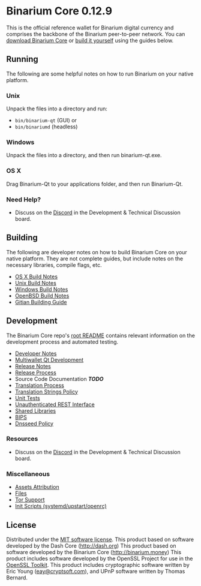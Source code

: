 Binarium Core 0.12.9
=====================

This is the official reference wallet for Binarium digital currency and comprises the backbone of the Binarium peer-to-peer network. You can [download Binarium Core](https://github.com/binariumpay/binarium/releases) or [build it yourself](#building) using the guides below.

Running
---------------------
The following are some helpful notes on how to run Binarium on your native platform.

### Unix

Unpack the files into a directory and run:

- `bin/binarium-qt` (GUI) or
- `bin/binariumd` (headless)

### Windows

Unpack the files into a directory, and then run binarium-qt.exe.

### OS X

Drag Binarium-Qt to your applications folder, and then run Binarium-Qt.

### Need Help?

* Discuss on the [Discord](https://discord.gg/qgKQv8s) in the Development & Technical Discussion board.

Building
---------------------
The following are developer notes on how to build Binarium Core on your native platform. They are not complete guides, but include notes on the necessary libraries, compile flags, etc.

- [OS X Build Notes](build-osx.md)
- [Unix Build Notes](build-unix.md)
- [Windows Build Notes](build-windows.md)
- [OpenBSD Build Notes](build-openbsd.md)
- [Gitian Building Guide](gitian-building.md)

Development
---------------------
The Binarium Core repo's [root README](/README.md) contains relevant information on the development process and automated testing.

- [Developer Notes](developer-notes.md)
- [Multiwallet Qt Development](multiwallet-qt.md)
- [Release Notes](release-notes.md)
- [Release Process](release-process.md)
- Source Code Documentation ***TODO***
- [Translation Process](translation_process.md)
- [Translation Strings Policy](translation_strings_policy.md)
- [Unit Tests](unit-tests.md)
- [Unauthenticated REST Interface](REST-interface.md)
- [Shared Libraries](shared-libraries.md)
- [BIPS](bips.md)
- [Dnsseed Policy](dnsseed-policy.md)

### Resources
* Discuss on the [Discord](https://discord.gg/qgKQv8s) in the Development & Technical Discussion board.

### Miscellaneous
- [Assets Attribution](assets-attribution.md)
- [Files](files.md)
- [Tor Support](tor.md)
- [Init Scripts (systemd/upstart/openrc)](init.md)

License
---------------------
Distributed under the [MIT software license](http://www.opensource.org/licenses/mit-license.php).
This product based on software developed by the Dash Core (http://dash.org)
This product based on software developed by the Binarium Core (http://binarium.money)
This product includes software developed by the OpenSSL Project for use in the [OpenSSL Toolkit](https://www.openssl.org/). This product includes
cryptographic software written by Eric Young ([eay@cryptsoft.com](mailto:eay@cryptsoft.com)), and UPnP software written by Thomas Bernard.
